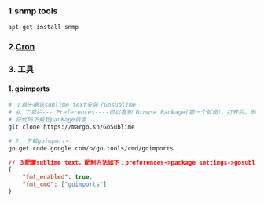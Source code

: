 ### 1.snmp tools
```
apt-get install snmp
```

### 2.[Cron](https://github.com/robfig/cron)

### 3. 工具
#### 1. goimports
```bash
# １首先确认sublime text安装了Gosublime
# 从 工具栏--- Preferences----可以看到 Browse Package(第一个就是），打开后，即找到了插件安装路径
# 将代码下载到package目录
git clone https://margo.sh/GoSublime

# 2. 下载goimports: 
go get code.google.com/p/go.tools/cmd/goimports
```
```json
// ３配置sublime text，配制方法如下：preferences->package settings->gosublime->setting-user中添加如下内容
{
    "fmt_enabled": true,
    "fmt_cmd": ["goimports"]
}
```
